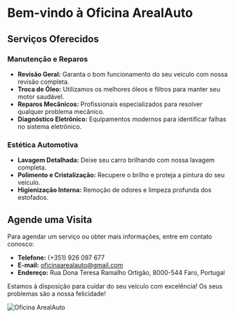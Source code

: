 # Bem-vindo à Oficina ArealAuto

## Serviços Oferecidos

### Manutenção e Reparos
- **Revisão Geral:** Garanta o bom funcionamento do seu veículo com nossa revisão completa.
- **Troca de Óleo:** Utilizamos os melhores óleos e filtros para manter seu motor saudável.
- **Reparos Mecânicos:** Profissionais especializados para resolver qualquer problema mecânico.
- **Diagnóstico Eletrônico:** Equipamentos modernos para identificar falhas no sistema eletrônico.

### Estética Automotiva
- **Lavagem Detalhada:** Deixe seu carro brilhando com nossa lavagem completa.
- **Polimento e Cristalização:** Recupere o brilho e proteja a pintura do seu veículo.
- **Higienização Interna:** Remoção de odores e limpeza profunda dos estofados.

## Agende uma Visita

Para agendar um serviço ou obter mais informações, entre em contato conosco:

- **Telefone:** (+351) 926 097 677
- **E-mail:** oficinaarealauto@gmail.com
- **Endereço:** Rua Dona Teresa Ramalho Ortigão, 8000-544 Faro, Portugal

Estamos à disposição para cuidar do seu veículo com excelência!
Os seus problemas são a nossa felicidade!

![Oficina ArealAuto](link_da_imagem.jpg)
